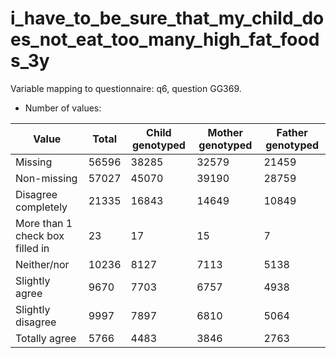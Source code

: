 # i_have_to_be_sure_that_my_child_does_not_eat_too_many_high_fat_foods_3y
Variable mapping to questionnaire: q6, question GG369.
- Number of values:

| Value | Total | Child genotyped | Mother genotyped | Father genotyped |
| ----- | ----- | --------------- | ---------------- | ---------------- |
| Missing | 56596 | 38285 | 32579 | 21459 |
| Non-missing | 57027 | 45070 | 39190 | 28759 |
| Disagree completely | 21335 | 16843 | 14649 |10849 |
| More than 1 check box filled in | 23 | 17 | 15 |7 |
| Neither/nor | 10236 | 8127 | 7113 |5138 |
| Slightly agree | 9670 | 7703 | 6757 |4938 |
| Slightly disagree | 9997 | 7897 | 6810 |5064 |
| Totally agree | 5766 | 4483 | 3846 |2763 |




